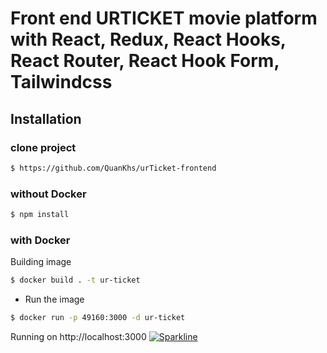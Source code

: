 # Front end URTICKET movie platform with React, Redux, React Hooks, React Router, React Hook Form, Tailwindcss

## Installation

### clone project

```bash
$ https://github.com/QuanKhs/urTicket-frontend
```

### without Docker

```bash
$ npm install
```

### with Docker

 Building image
```bash
$ docker build . -t ur-ticket
```
- Run the image
```bash
$ docker run -p 49160:3000 -d ur-ticket
```
Running on http://localhost:3000 
[![Sparkline](https://stars.medv.io/quankhs/urticket-backend.svg)](https://stars.medv.io/quankhs/urticket-backend)

